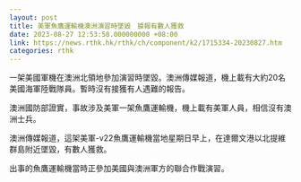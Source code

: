 ```yaml
---
layout: post
title: 美軍魚鷹運輸機澳洲演習時墜毀　據報有數人獲救
date: 2023-08-27 12:53:58.000000000 +08:00
link: https://news.rthk.hk/rthk/ch/component/k2/1715334-20230827.htm
categories: rthk
---
```


一架美國軍機在澳洲北領地參加演習時墜毀。澳洲傳媒報道，機上載有大約20名美國海軍陸戰隊員。暫時沒有接獲有人遇難的報告。

澳洲國防部證實，事故涉及美軍一架魚鷹運輸機，機上載有美軍人員，相信沒有澳洲士兵。

澳洲傳媒報道，這架美軍-v22魚鷹運輸機當地星期日早上，在達爾文港以北提維群島附近墜毀，有數人獲救。

出事的魚鷹運輸機當時正參加美國與澳洲軍方的聯合作戰演習。
